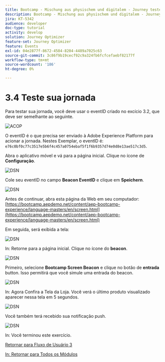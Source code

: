 ```yaml
---
title: Bootcamp - Mischung aus physischem und digitalem - Journey testen - Brasilien
description: Bootcamp - Mischung aus physischem und digitalem - Journey testen - Brasilien
jira: KT-5342
audience: developer
doc-type: tutorial
activity: develop
solution: Journey Optimizer
feature-set: Journey Optimizer
feature: Events
exl-id: 04e2877f-8672-4584-8204-4489a7025c63
source-git-commit: 3c86f9b19cecf92c9a324fb6fcfcefaebf82177f
workflow-type: tm+mt
source-wordcount: '186'
ht-degree: 0%

---
```


# 3.4 Teste sua jornada

Para testar sua jornada, você deve usar o eventID criado no excício 3.2, que deve ser semelhante ao seguinte.

![ACOP](./images/payloadeventID.png)

O eventID é o que precisa ser enviado à Adobe Experience Platform para acionar a jornada. Nestes Exemplar, o eventID é:
`e76c0bf0c77c3517e5b6f4c457a0754ebaf5f1f6b9357d74e0d8e13ae517c3d5`.

Abra o aplicativo móvel e vá para a página inicial. Clique no ícone de **Configuração**.

![DSN](./images/appsett.png)

Cole seu eventID no campo **Beacon EventID** e clique em **Speichern**.

![DSN](./images/beacon1.png)

Antes de continuar, abra esta página da Web em seu computador: [https://bootcamp.aepdemo.net/content/aep-bootcamp-experience/language-masters/en/screen.html](https://bootcamp.aepdemo.net/content/aep-bootcamp-experience/language-masters/en/screen.html)

Em seguida, será exibida a tela:

![DSN](./images/screen1.png)

In: Retorne para a página inicial. Clique no ícone do **beacon**.

![DSN](./images/app23.png)

Primeiro, selecione **Bootcamp Screen Beacon** e clique no botão de **entrada** button. Isso permitirá que você simule uma entrada do beacon.

![DSN](./images/app21.png)

In: Agora Confira a Tela da Loja. Você verá o último produto visualizado aparecer nessa tela em 5 segundos.

![DSN](./images/beacon3.png)

Você também terá recebido sua notificação push.

![DSN](./images/beacon2.png)

In: Você terminou este exercício.

[Retornar para Fluxo de Usuário 3](./uc3.md)

[In: Retornar para Todos os Módulos](../../overview.md)
